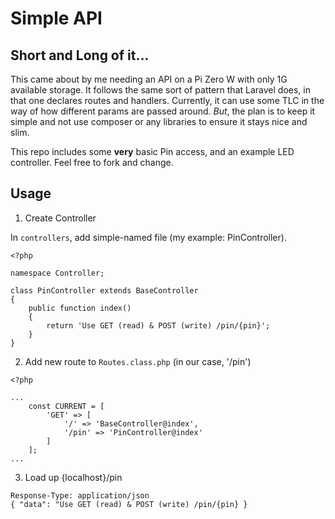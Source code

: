 # Simple API

## Short and Long of it...

This came about by me needing an API on a Pi Zero W with only 1G available storage. It follows
the same sort of pattern that Laravel does, in that one declares routes and handlers. Currently,
it can use some TLC in the way of how different params are passed around. *But*, the plan is to
keep it simple and not use composer or any libraries to ensure it stays nice and slim.

This repo includes some **very** basic Pin access, and an example LED controller. Feel free to
fork and change.

## Usage

1. Create Controller

In `controllers`, add simple-named file (my example: PinController).

```
<?php

namespace Controller;

class PinController extends BaseController
{
    public function index()
    {
        return 'Use GET (read) & POST (write) /pin/{pin}';
    }
}

```

2. Add new route to `Routes.class.php` (in our case, '/pin')

```
<?php

...
    const CURRENT = [
        'GET' => [
            '/' => 'BaseController@index',
            '/pin' => 'PinController@index'
        ]
    ];
...
```

3. Load up {localhost}/pin

```
Response-Type: application/json
{ "data": "Use GET (read) & POST (write) /pin/{pin} }
```
